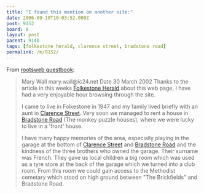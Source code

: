 ```yaml
---
title: "I found this mention on another site:"
date: 2006-09-18T10:03:52.000Z
post: 9152
board: 8
layout: post
parent: 9140
tags: [folkestone herald, clarence street, bradstone road]
permalink: /m/9152/
---
```

From <a href="http://resources.rootsweb.com/~guestbook/cgi-bin/public_guestbook.cgi?gb=1979&action=view">rootsweb guestbook</a>:

<blockquote>Mary Wall mary.wall@ic24.net
Date 30 March 2002
Thanks to the article in this weeks <a href="/wiki/folkestone+herald">Folkestone Herald</a> about this web page, I have had a very enjoyable hour browsing through the site.

I came to live in Folkestone in 1947 and my family lived briefly with an aunt in <a href="/wiki/clarence+street">Clarence Street</a>. Very soon we managed to rent a house in <a href="/wiki/bradstone+road">Bradstone Road</a> (The monkey puzzle houses), where we were lucky to live in a 'front' house.

I have many happy memories of the area, especially playing in the garage at the bottom of <a href="/wiki/clarence+street">Clarence Street</a> and <a href="/wiki/bradstone+road">Bradstone Road</a> and the kindness of the three brothers who owned the garage. Their surname was French. They gave us local children a big room which was used as a tyre store at the back of the garage which we turned into a club room. From this room we could gain access to the Methodist cemetary which stood on high ground between "The Brickfields" and Bradstone Road.</blockquote>
